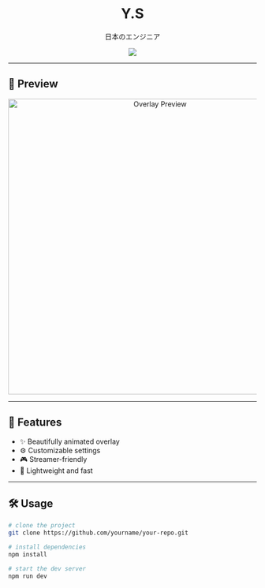 <h1 align="center">Y.S</h1>

<p align="center">
  日本のエンジニア
</p>

<p align="center">
<p align="center">
  <img src="https://github-readme-stats.vercel.app/api?y-s2004=yourname&show_icons=true&count_private=true&theme=tokyonight" />
</p>
</p>

---

## 📸 Preview

<p align="center">
  <img src="assets/preview.gif" width="600" alt="Overlay Preview" />
</p>

---

## 🚀 Features

- ✨ Beautifully animated overlay
- ⚙️ Customizable settings
- 🎮 Streamer-friendly
- 🧩 Lightweight and fast

---

## 🛠️ Usage

```bash
# clone the project
git clone https://github.com/yourname/your-repo.git

# install dependencies
npm install

# start the dev server
npm run dev
